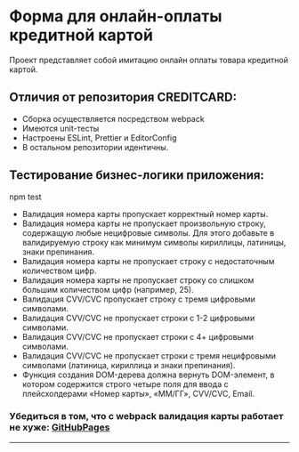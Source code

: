 # Форма для онлайн-оплаты кредитной картой

Проект представляет собой имитацию онлайн оплаты товара кредитной картой.

## Отличия от репозитория CREDITCARD:

* Сборка осуществляется посредством webpack
* Имеются unit-тесты
* Настроены ESLint, Prettier и EditorConfig
* В остальном репозитории идентичны.

## Тестирование бизнес-логики приложения:
   npm test

   * Валидация номера карты пропускает корректный номер карты.
   * Валидация номера карты не пропускает произвольную строку, содержащую
     любые нецифровые символы. Для этого добавьте в валидируемую строку как
     минимум символы кириллицы, латиницы, знаки препинания.
   * Валидация номера карты не пропускает строку с недостаточным количеством цифр.
   * Валидация номера карты не пропускает строку со слишком большим количеством цифр (например, 25).
   * Валидация CVV/CVC пропускает строку с тремя цифровыми символами.
   * Валидация CVV/CVC не пропускает строки с 1-2 цифровыми символами.
   * Валидация CVV/CVC не пропускает строки с 4+ цифровыми символами.
   * Валидация CVV/CVC не пропускает строки с тремя нецифровыми символами
    (латиница, кириллица и знаки препинания).
   * Функция создания DOM-дерева должна вернуть DOM-элемент, в котором содержится
     строго четыре поля для ввода с плейсхолдерами «Номер карты», «ММ/ГГ», CVV/CVC, Email.


### Убедиться в том, что с webpack валидация карты работает не хуже: [GitHubPages](https://339598u5uut.github.io/CARDWEBPACK/)


***
